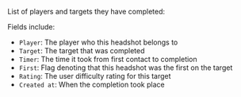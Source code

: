 List of players and targets they have completed:

Fields include:
* `Player`: The player who this headshot belongs to
* `Target`: The target that was completed
* `Timer`: The time it took from first contact to completion
* `First`: Flag denoting that this headshot was the first on the target
* `Rating`: The user difficulty rating for this target
* `Created at`: When the completion took place